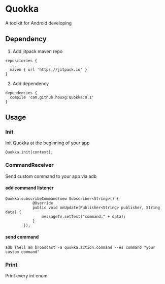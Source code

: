 # Quokka
A toolkit for Android developing

## Dependency
1. Add jitpack maven repo
```
repositories {
  ...
  maven { url 'https://jitpack.io' }
}
```
2. Add dependency
```
dependencies {
  compile 'com.github.houxg:Quokka:0.1'
}
```

## Usage
### Init
Init Quokka at the beginning of your app
```
Quokka.init(context);
```
### CommandReceiver
Send custom command to your app via adb
#### add command listener
```
Quokka.subscribeCommand(new Subscriber<String>() {
            @Override
            public void onUpdate(Publisher<String> publisher, String data) {
                messageTv.setText("command:" + data);
            }
        });
```
#### send command

```
adb shell am broadcast -a quokka.action.command --es command "your custom command"
```
### Print
Print every int enum
